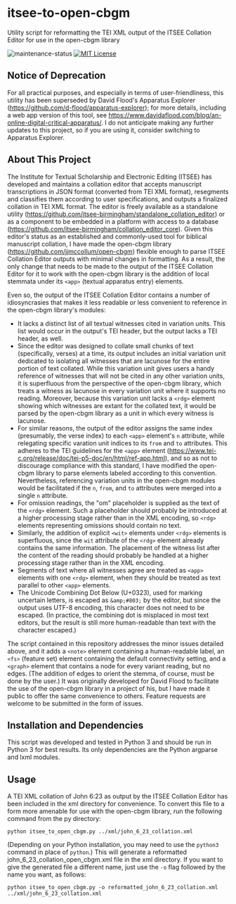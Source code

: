 # itsee-to-open-cbgm
Utility script for reformatting the TEI XML output of the ITSEE Collation Editor for use in the open-cbgm library

![maintenance-status](https://img.shields.io/badge/maintenance-deprecated-red.svg)
[![MIT License](https://img.shields.io/badge/license-MIT-blue.svg?style=flat)](https://choosealicense.com/licenses/mit/)

## Notice of Deprecation

For all practical purposes, and especially in terms of user-friendliness, this utility has been superseded by David Flood's Apparatus Explorer (https://github.com/d-flood/apparatus-explorer); for more details, including a web app version of this tool, see https://www.davidaflood.com/blog/an-online-digital-critical-apparatus/. I do not anticipate making any further updates to this project, so if you are using it, consider switching to Apparatus Explorer.

## About This Project

The Institute for Textual Scholarship and Electronic Editing (ITSEE) has developed and maintains a collation editor that accepts manuscript transcriptions in JSON format (converted from TEI XML format), resegments and classifies them according to user specifications, and outputs a finalized collation in TEI XML format. The editor is freely available as a standalone utility (https://github.com/itsee-birmingham/standalone_collation_editor) or as a component to be embedded in a platform with access to a database (https://github.com/itsee-birmingham/collation_editor_core). Given this editor's status as an established and commonly-used tool for biblical manuscript collation, I have made the open-cbgm library (https://github.com/jjmccollum/open-cbgm) flexible enough to parse ITSEE Collation Editor outputs with minimal changes in formatting. As a result, the only change that needs to be made to the output of the ITSEE Collation Editor for it to work with the open-cbgm library is the addition of local stemmata under its `<app>` (textual apparatus entry) elements.

Even so, the output of the ITSEE Collation Editor contains a number of idiosyncrasies that makes it less readable or less convenient to reference in the open-cbgm library's modules:
- It lacks a distinct list of all textual witnesses cited in variation units. This list would occur in the output's TEI header, but the output lacks a TEI header, as well.
- Since the editor was designed to collate small chunks of text (specifically, verses) at a time, its output includes an initial variation unit dedicated to isolating all witnesses that are lacunose for the entire portion of text collated. While this variation unit gives users a handy reference of witnesses that will not be cited in any other variation units, it is superfluous from the perspective of the open-cbgm library, which treats a witness as lacunose in every variation unit where it supports no reading. Moreover, because this variation unit lacks a `<rdg>` element showing which witnesses are extant for the collated text, it would be parsed by the open-cbgm library as a unit in which every witness is lacunose.
- For similar reasons, the output of the editor assigns the same index (presumably, the verse index) to each `<app>` element's `n` attribute, while relegating specific varation unit indices to its `from` and `to` attributes. This adheres to the TEI guidelines for the `<app>` element (https://www.tei-c.org/release/doc/tei-p5-doc/en/html/ref-app.html), and so as not to discourage compliance with this standard, I have modified the open-cbgm library to parse elements labeled according to this convention. Nevertheless, referencing variation units in the open-cbgm modules would be facilitated if the `n`, `from`, and `to` attributes were merged into a single `n` attribute.
- For omission readings, the "om" placeholder is supplied as the text of the `<rdg>` element. Such a placeholder should probably be introduced at a higher processing stage rather than in the XML encoding, so `<rdg>` elements representing omissions should contain no text.
- Similarly, the addition of explicit `<wit>` elements under `<rdg>` elements is superfluous, since the `wit` attribute of the `<rdg>` element already contains the same information. The placement of the witness list after the content of the reading should probably be handled at a higher processing stage rather than in the XML encoding.
- Segments of text where all witnesses agree are treated as `<app>` elements with one `<rdg>` element, when they should be treated as text parallel to other `<app>` elements.
- The Unicode Combining Dot Below (U+0323), used for marking uncertain letters, is escaped as `&amp;#803;` by the editor, but since the output uses UTF-8 encoding, this character does not need to be escaped. (In practice, the combining dot is misplaced in most text editors, but the result is still more human-readable than text with the character escaped.)

The script contained in this repository addresses the minor issues detailed above, and it adds a `<note>` element containing a human-readable label, an `<fs>` (feature set) element containing the default connectivity setting, and a `<graph>` element that contains a node for every variant reading, but no edges. (The addition of edges to orient the stemma, of course, must be done by the user.) It was originally developed for David Flood to facilitate the use of the open-cbgm library in a project of his, but I have made it public to offer the same convenience to others. Feature requests are welcome to be submitted in the form of issues.

## Installation and Dependencies

This script was developed and tested in Python 3 and should be run in Python 3 for best results. Its only dependencies are the Python argparse and lxml modules.

## Usage

A TEI XML collation of John 6:23 as output by the ITSEE Collation Editor has been included in the xml directory for convenience. To convert this file to a form more amenable for use with the open-cbgm library, run the following command from the py directory:

    python itsee_to_open_cbgm.py ../xml/john_6_23_collation.xml

(Depending on your Python installation, you may need to use the `python3` command in place of `python`.) This will generate a reformatted john_6_23_collation_open_cbgm.xml file in the xml directory. If you want to give the generated file a different name, just use the `-o` flag followed by the name you want, as follows:

    python itsee_to_open_cbgm.py -o reformatted_john_6_23_collation.xml ../xml/john_6_23_collation.xml
